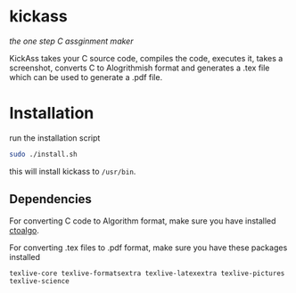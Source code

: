 # kickass
*the one step C assginment maker*

KickAss takes your C source code, compiles the code, executes it, takes a screenshot, converts C to Alogrithmish format and generates a .tex file
which can be used to generate a .pdf file.

# Installation

run the installation script 
```bash
sudo ./install.sh
```
this will install kickass to `/usr/bin`.

## Dependencies

For converting C code to Algorithm format, make sure you have installed [ctoalgo](https://github.com/Roshan-R/ctoalgo).

For converting .tex files to .pdf format, make sure you have these packages installed 

`texlive-core texlive-formatsextra texlive-latexextra texlive-pictures texlive-science`




